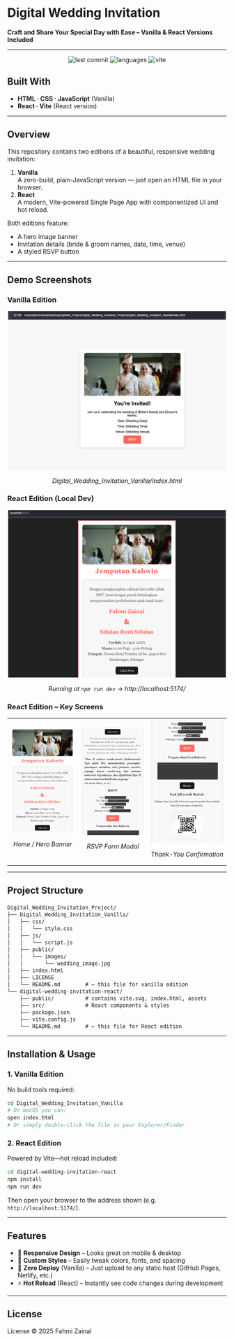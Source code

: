 # Digital Wedding Invitation

**Craft and Share Your Special Day with Ease – Vanilla & React Versions Included**

---

<p align="center">
  <img src="https://img.shields.io/badge/last%20commit-today-blue" alt="last commit">
  <img src="https://img.shields.io/badge/languages-HTML%2FCSS%2FJS-lightgrey" alt="languages">
  <img src="https://img.shields.io/badge/framework-Vite-brightgreen" alt="vite">
</p>

## Built With

- **HTML · CSS · JavaScript** (Vanilla)  
- **React · Vite** (React version)

---

## Overview

This repository contains two editions of a beautiful, responsive wedding invitation:

1. **Vanilla**  
   A zero-build, plain-JavaScript version — just open an HTML file in your browser.  
2. **React**  
   A modern, Vite-powered Single Page App with componentized UI and hot reload.

Both editions feature:

- A hero image banner  
- Invitation details (bride & groom names, date, time, venue)  
- A styled RSVP button  

---

## Demo Screenshots

### Vanilla Edition  
<div align="center">
  <img src="assets/main_vanilla.png" width="500px" alt="Vanilla Preview">
  <p><em>Digital_Wedding_Invitation_Vanilla/index.html</em></p>
</div>

### React Edition (Local Dev)  
<div align="center">
  <img src="assets/main_local_react.png" width="500px" alt="React Dev Preview">
  <p><em>Running at <code>npm run dev</code> → http://localhost:5174/</em></p>
</div>

### React Edition – Key Screens  
<table align="center">
  <tr>
    <td align="center">
      <img src="assets/main_1_react.png" width="250px" alt="Home Screen">
      <p><em>Home / Hero Banner</em></p>
    </td>
    <td align="center">
      <img src="assets/main_2_react.png" width="250px" alt="RSVP Form">
      <p><em>RSVP Form Modal</em></p>
    </td>
    <td align="center">
      <img src="assets/main_3_react.png" width="250px" alt="Confirmation">
      <p><em>Thank-You Confirmation</em></p>
    </td>
  </tr>
</table>

---

## Project Structure

```text
Digital_Wedding_Invitation_Project/
├── Digital_Wedding_Invitation_Vanilla/
│   ├── css/
│   │   └── style.css
│   ├── js/
│   │   └── script.js
│   ├── public/
│   │   └── images/
│   │       └── wedding_image.jpg
│   ├── index.html
│   ├── LICENSE
│   └── README.md        # ← this file for vanilla edition
└── digital-wedding-invitation-react/
    ├── public/          # contains vite.svg, index.html, assets
    ├── src/             # React components & styles
    ├── package.json
    ├── vite.config.js
    └── README.md        # ← this file for React edition
````

---

## Installation & Usage

### 1. Vanilla Edition

No build tools required:

```bash
cd Digital_Wedding_Invitation_Vanilla
# On macOS you can:
open index.html
# Or simply double-click the file in your Explorer/Finder
```

### 2. React Edition

Powered by Vite—hot reload included:

```bash
cd digital-wedding-invitation-react
npm install
npm run dev
```

Then open your browser to the address shown (e.g. `http://localhost:5174/`).

---

## Features

* 📱 **Responsive Design** – Looks great on mobile & desktop
* 🎨 **Custom Styles** – Easily tweak colors, fonts, and spacing
* 🚀 **Zero Deploy** (Vanilla) – Just upload to any static host (GitHub Pages, Netlify, etc.)
* ⚡ **Hot Reload** (React) – Instantly see code changes during development

---

## License

License © 2025 Fahmi Zainal
